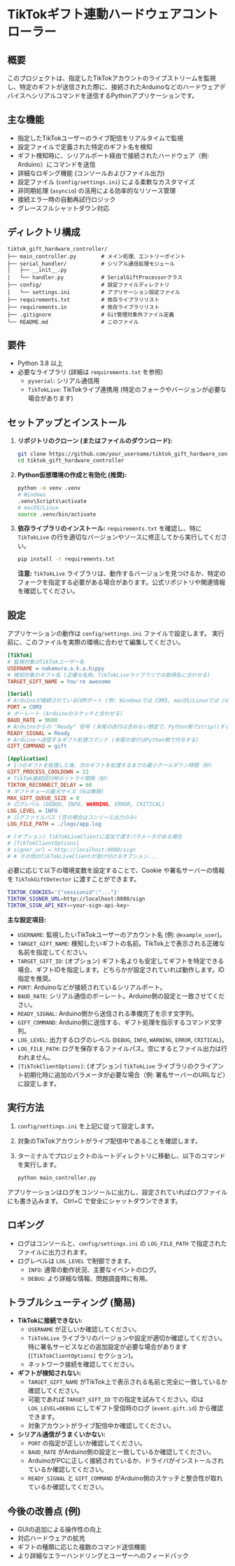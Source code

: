 # TikTokギフト連動ハードウェアコントローラー

## 概要

このプロジェクトは、指定したTikTokアカウントのライブストリームを監視し、特定のギフトが送信された際に、接続されたArduinoなどのハードウェアデバイスへシリアルコマンドを送信するPythonアプリケーションです。

## 主な機能

- 指定したTikTokユーザーのライブ配信をリアルタイムで監視
- 設定ファイルで定義された特定のギフト名を検知
- ギフト検知時に、シリアルポート経由で接続されたハードウェア（例: Arduino）にコマンドを送信
- 詳細なロギング機能 (コンソールおよびファイル出力)
- 設定ファイル (`config/settings.ini`) による柔軟なカスタマイズ
- 非同期処理 (`asyncio`) の活用による効率的なリソース管理
- 接続エラー時の自動再試行ロジック
- グレースフルシャットダウン対応

## ディレクトリ構成

```
tiktok_gift_hardware_controller/
├── main_controller.py        # メイン処理、エントリーポイント
├── serial_handler/           # シリアル通信処理モジュール
│   ├── __init__.py
│   └── handler.py            # SerialGiftProcessorクラス
├── config/                   # 設定ファイルディレクトリ
│   └── settings.ini          # アプリケーション設定ファイル
├── requirements.txt          # 依存ライブラリリスト
├── requirements.in           # 依存ライブラリリスト
├── .gitignore                # Git管理対象外ファイル定義
└── README.md                 # このファイル
```

## 要件

- Python 3.8 以上
- 必要なライブラリ (詳細は `requirements.txt` を参照)
  - `pyserial`: シリアル通信用
  - `TikTokLive`: TikTokライブ連携用 (特定のフォークやバージョンが必要な場合があります)

## セットアップとインストール

1. **リポジトリのクローン (またはファイルのダウンロード):**

    ```bash
    git clone https://github.com/your_username/tiktok_gift_hardware_controller.git # もしリポジトリがあれば
    cd tiktok_gift_hardware_controller
    ```

2. **Python仮想環境の作成と有効化 (推奨):**

    ```bash
    python -m venv .venv
    # Windows
    .venv\Scripts\activate
    # macOS/Linux
    source .venv/bin/activate
    ```

3. **依存ライブラリのインストール:**
    `requirements.txt` を確認し、特に `TikTokLive` の行を適切なバージョンやソースに修正してから実行してください。

    ```bash
    pip install -r requirements.txt
    ```

    **注意:** `TikTokLive` ライブラリは、動作するバージョンを見つけるか、特定のフォークを指定する必要がある場合があります。公式リポジトリや関連情報を確認してください。

## 設定

アプリケーションの動作は `config/settings.ini` ファイルで設定します。
実行前に、このファイルを実際の環境に合わせて編集してください。

```ini
[TikTok]
# 監視対象のTikTokユーザー名
USERNAME = nakamura.a.k.a.hippy
# 検知対象のギフト名 (正確な名称。TikTokLiveライブラリでの取得名に合わせる)
TARGET_GIFT_NAME = You're awesome

[Serial]
# Arduinoが接続されているCOMポート (例: Windowsでは COM3, macOS/Linuxでは /dev/ttyUSB0 や /dev/tty.usbmodemXXXXX)
PORT = COM3
# ボーレート (Arduinoのスケッチと合わせる)
BAUD_RATE = 9600
# Arduinoからの "Ready" 信号 (末尾の改行は含めない想定で、Python側でstrip()する)
READY_SIGNAL = Ready
# Arduinoへ送信するギフト処理コマンド (末尾の改行はPython側で付与する)
GIFT_COMMAND = gift

[Application]
# 1つのギフトを処理した後、次のギフトを処理するまでの最小クールダウン時間（秒）
GIFT_PROCESS_COOLDOWN = 22
# TikTok接続試行時のリトライ間隔（秒）
TIKTOK_RECONNECT_DELAY = 60
# ギフトキューの最大サイズ (0は無限)
MAX_GIFT_QUEUE_SIZE = 0
# ログレベル (DEBUG, INFO, WARNING, ERROR, CRITICAL)
LOG_LEVEL = INFO
# ログファイルパス (空の場合はコンソール出力のみ)
LOG_FILE_PATH = ./logs/app.log

# (オプション) TikTokLiveClientに追加で渡すパラメータがある場合
# [TikTokClientOptions]
# signer_url = http://localhost:8080/sign
# # その他のTikTokLiveClientが受け付けるオプション...
```

必要に応じて以下の環境変数を設定することで、Cookie や署名サーバーの情報を
`TikTokGiftDetector` に渡すことができます。

```bash
TIKTOK_COOKIES='{"sessionid":"..."}'
TIKTOK_SIGNER_URL=http://localhost:8080/sign
TIKTOK_SIGN_API_KEY=<your-sign-api-key>
```

**主な設定項目:**

- `USERNAME`: 監視したいTikTokユーザーのアカウント名 (例: `@example_user`)。
- `TARGET_GIFT_NAME`: 検知したいギフトの名前。TikTok上で表示される正確な名前を指定してください。
- `TARGET_GIFT_ID`: (オプション) ギフト名よりも安定してギフトを特定できる場合、ギフトIDを指定します。どちらかが設定されていれば動作します。ID指定を推奨。
- `PORT`: Arduinoなどが接続されているシリアルポート。
- `BAUD_RATE`: シリアル通信のボーレート。Arduino側の設定と一致させてください。
- `READY_SIGNAL`: Arduino側から送信される準備完了を示す文字列。
- `GIFT_COMMAND`: Arduino側に送信する、ギフト処理を指示するコマンド文字列。
- `LOG_LEVEL`: 出力するログのレベル (`DEBUG`, `INFO`, `WARNING`, `ERROR`, `CRITICAL`)。
- `LOG_FILE_PATH`: ログを保存するファイルパス。空にするとファイル出力は行われません。
- `[TikTokClientOptions]`: (オプション) `TikTokLive` ライブラリのクライアント初期化時に追加のパラメータが必要な場合（例: 署名サーバーのURLなど）に設定します。

## 実行方法

1. `config/settings.ini` を上記に従って設定します。
2. 対象のTikTokアカウントがライブ配信中であることを確認します。
3. ターミナルでプロジェクトのルートディレクトリに移動し、以下のコマンドを実行します。

    ```bash
    python main_controller.py
    ```

アプリケーションはログをコンソールに出力し、設定されていればログファイルにも書き込みます。
Ctrl+C で安全にシャットダウンできます。

## ロギング

- ログはコンソールと、`config/settings.ini` の `LOG_FILE_PATH` で指定されたファイルに出力されます。
- ログレベルは `LOG_LEVEL` で制御できます。
  - `INFO`: 通常の動作状況、主要なイベントのログ。
  - `DEBUG`: より詳細な情報、問題調査時に有用。

## トラブルシューティング (簡易)

- **TikTokに接続できない:**
  - `USERNAME` が正しいか確認してください。
  - `TikTokLive` ライブラリのバージョンや設定が適切か確認してください。特に署名サービスなどの追加設定が必要な場合があります (`[TikTokClientOptions]` セクション)。
  - ネットワーク接続を確認してください。
- **ギフトが検知されない:**
  - `TARGET_GIFT_NAME` がTikTok上で表示される名前と完全に一致しているか確認してください。
  - 可能であれば `TARGET_GIFT_ID` での指定を試みてください。IDは `LOG_LEVEL=DEBUG` にしてギフト受信時のログ (`event.gift.id`) から確認できます。
  - 対象アカウントがライブ配信中か確認してください。
- **シリアル通信がうまくいかない:**
  - `PORT` の指定が正しいか確認してください。
  - `BAUD_RATE` がArduino側の設定と一致しているか確認してください。
  - ArduinoがPCに正しく接続されているか、ドライバがインストールされているか確認してください。
  - `READY_SIGNAL` と `GIFT_COMMAND` がArduino側のスケッチと整合性が取れているか確認してください。

## 今後の改善点 (例)

- GUIの追加による操作性の向上
- 対応ハードウェアの拡充
- ギフトの種類に応じた複数のコマンド送信機能
- より詳細なエラーハンドリングとユーザーへのフィードバック
